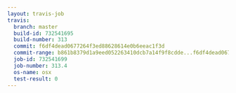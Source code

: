 ```yaml
---
layout: travis-job
travis:
  branch: master
  build-id: 732541695
  build-number: 313
  commit: f6df4dead0677264f3ed88628614e0b6eeac1f3d
  commit-range: b861b8379d1a9eed052263410dcb7a14f9f8cdde...f6df4dead0677264f3ed88628614e0b6eeac1f3d
  job-id: 732541699
  job-number: 313.4
  os-name: osx
  test-result: 0
---
```

